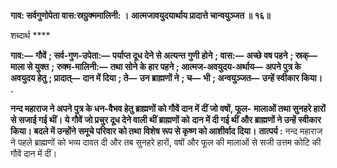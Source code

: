 **गाव: सर्वगुणोपेता वास:स्रग्रुक्ममालिनी: ।** **आत्मजावयुदयार्थाय प्रादात्ते चान्वयुञ्जत ॥ १६॥** 

शब्दार्थ **** 

**गाव:—** **गौवें** **; सर्व-गुण-उपेता:—** **पर्याप्त दूध देने से अत्यन्त गुणी होने** **; वास:—** **अच्छे वष पहने** **; स्रक्—** **माला से युक्त** **;** **रुक्म-मालिनी:—** **तथा सोने के हार पहने** **; आत्मज-अवयुदय-अर्थाय—** **अपने पुत्र के अवयुदय हेतु** **; प्रादात्—** **दान में दिया** **; ते—** **उन ब्राह्मणों ने** **; च—** **भी** **; अन्वयुञ्जत—** **उन्हें स्वीकार किया।** **.** 

**नन्द महाराज ने अपने पुत्र के धन-वैभव हेतु ब्राह्मणों को गौवें दान में दीं जो वषों, फूल-** **मालाओं तथा सुनहरे हारों से सजाई गई थीं। ये गौवें जो प्रचुर दूध देने वाली थीं ब्राह्मणों को** **दान में दी गई थीं और ब्राह्मणों ने उन्हें स्वीकार किया। बदले में उन्होंने समूचे परिवार को तथा** **विशेष रूप से कृष्ण को आशीर्वाद दिया।** **तात्पर्य :** नन्द महाराज ने पहले ब्राह्मणों को भव्य दावत दी और तब सुनहरे हारों, वषों और फूल की मालाओं से सजी उत्तम कोटि की गौवें दान में दीं।  